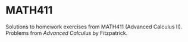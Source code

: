 # MATH411
Solutions to homework exercises from MATH411 (Advanced Calculus II). Problems from *Advanced Calculus* by Fitzpatrick.
